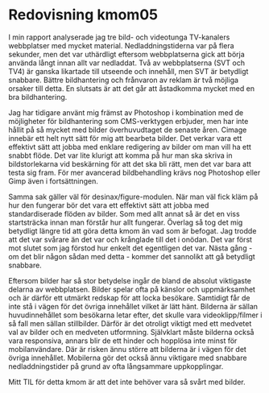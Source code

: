 ---
---
Redovisning kmom05
=========================
I min rapport analyserade jag tre bild- och videotunga TV-kanalers webbplatser med mycket material. Nedladdningstiderna var på flera sekunder, men det var uthärdligt eftersom webbplatserna gick att börja använda långt innan allt var nedladdat. Två av webbplatserna (SVT och TV4) är ganska likartade till utseende och innehåll, men SVT är betydligt snabbare. Bättre bildhantering och frånvaron av reklam är två möjliga orsaker till detta. En slutsats är att det går att åstadkomma mycket med en bra bildhantering.

Jag har tidigare använt mig främst av Photoshop i kombination med de möjligheter för bildhantering som CMS-verktygen erbjuder, men har inte hållit på så mycket med bilder överhuvudtaget de senaste åren. Cimage innebär ett helt nytt sätt för mig att bearbeta bilder. Det verkar vara ett effektivt sätt att jobba med enklare redigering av bilder om man vill ha ett snabbt flöde. Det var lite klurigt att komma på hur man ska skriva in bildstorlekarna vid beskärning för att det ska bli rätt, men det var bara att testa sig fram. För mer avancerad bildbehandling krävs nog Photoshop eller Gimp även i fortsättningen.

Samma sak gäller väl för desinax/figure-modulen. När man väl fick kläm på hur den fungerar bör det vara ett effektivt sätt att jobba med standardiserade flöden av bilder. Som med allt annat så är det en viss startsträcka innan man förstår hur allt fungerar. Överlag så tog det mig betydligt längre tid att göra detta kmom än vad som är befogat. Jag trodde att det var svårare än det var och krånglade till det i onödan. Det var först mot slutet som jag förstod hur enkelt det egentligen det var. Nästa gång - om det blir någon sådan med detta - kommer det sannolikt att gå betydligt snabbare.

Eftersom bilder har så stor betydelse ingår de bland de absolut viktigaste delarna av webbplatsen. Bilder spelar ofta på känslor och uppmärksamhet och är därför ett utmärkt redskap för att locka besökare. Samtidigt får de inte stå i vägen för det övriga innehållet vilket är lätt hänt. Bilderna är sällan huvudinnehållet som besökarna letar efter, det skulle vara videoklipp/filmer i så fall men sällan stillbilder. Därför är det otroligt viktigt med ett medvetet val av bilder och en medveten utformning. Självklart måste bilderna också vara responsiva, annars blir de ett hinder och hopplösa inte minst för mobilanvändare. Där är risken ännu större att bilderna är i vägen för det övriga innehållet. Mobilerna gör det också ännu viktigare med snabbare nedladdningstider på grund av ofta långsammare uppkopplingar.

Mitt TIL för detta kmom är att det inte behöver vara så svårt med bilder.
